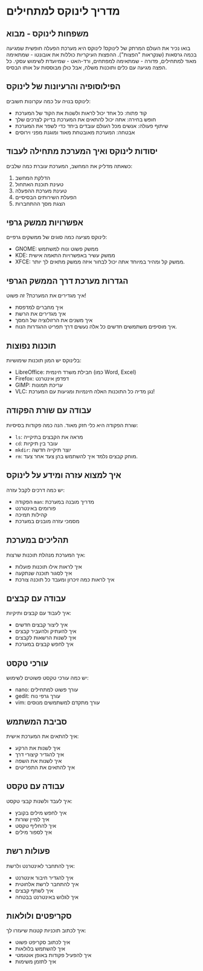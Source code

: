 # מדריך לינוקס למתחילים

## משפחות לינוקס - מבוא
בואו נכיר את העולם המרתק של לינוקס! לינוקס היא מערכת הפעלה חופשית שמגיעה בכמה גרסאות (שנקראות "הפצות"). ההפצות העיקריות כוללות את אובונטו - שמתאימה מאוד למתחילים, פדורה - שמתאימה למפתחים, ורד-האט - שמיועדת לשימוש עסקי. כל הפצה מגיעה עם כלים ותוכנות משלה, אבל כולן מבוססות על אותו הבסיס.

## הפילוסופיה והרעיונות של לינוקס
לינוקס בנויה על כמה עקרונות חשובים:
- קוד פתוח: כל אחד יכול לראות ולשנות את הקוד של המערכת
- חופש בחירה: אתה יכול להתאים את המערכת בדיוק לצרכים שלך
- שיתוף פעולה: אנשים מכל העולם עובדים ביחד כדי לשפר את המערכת
- אבטחה: המערכת מאובטחת מאוד ומוגנת מפני וירוסים

## יסודות לינוקס ואיך המערכת מתחילה לעבוד
כשאתה מדליק את המחשב, המערכת עוברת כמה שלבים:
1. הדלקת המחשב
2. טעינת תוכנת האתחול
3. טעינת מערכת ההפעלה
4. הפעלת השירותים הבסיסיים
5. הצגת מסך ההתחברות

## אפשרויות ממשק גרפי
לינוקס מציעה כמה סוגים של ממשקים גרפיים:
- GNOME: ממשק פשוט ונוח למשתמש
- KDE: ממשק עשיר באפשרויות התאמה אישית
- XFCE: ממשק קל ומהיר במיוחד
אתה יכול לבחור איזה ממשק מתאים לך יותר.

## הגדרות מערכת דרך הממשק הגרפי
איך מגדירים את המערכת? זה פשוט!
- איך מחברים למדפסת
- איך מגדירים את הרשת
- איך משנים את הרזולוציה של המסך
- איך מוסיפים משתמשים חדשים
כל אלה נעשים דרך תפריט ההגדרות הנוח.

## תוכנות נפוצות
בלינוקס יש המון תוכנות שימושיות:
- LibreOffice: חבילת משרד חינמית (כמו Word, Excel)
- Firefox: דפדפן אינטרנט
- GIMP: עריכת תמונות
- VLC: נגן מדיה
כל התוכנות האלה חינמיות ומגיעות עם המערכת!

## עבודה עם שורת הפקודה
שורת הפקודה היא כלי חזק מאוד. הנה כמה פקודות בסיסיות:
- `ls`: מראה את הקבצים בתיקייה
- `cd`: עובר בין תיקיות
- `mkdir`: יוצר תיקייה חדשה
- `rm`: מוחק קבצים
נלמד איך להשתמש בהן צעד אחר צעד.

## איך למצוא עזרה ומידע על לינוקס
יש כמה דרכים לקבל עזרה:
- הפקודה `man`: מדריך מובנה במערכת
- פורומים באינטרנט
- קהילות תמיכה
- מסמכי עזרה מובנים במערכת

## תהליכים במערכת
איך המערכת מנהלת תוכנות שרצות:
- איך לראות אילו תוכנות פועלות
- איך לסגור תוכנה שנתקעה
- איך לראות כמה זיכרון ומעבד כל תוכנה צורכת

## עבודה עם קבצים
איך לעבוד עם קבצים ותיקיות:
- איך ליצור קבצים חדשים
- איך להעתיק ולהעביר קבצים
- איך לשנות הרשאות לקבצים
- איך לחפש קבצים במערכת

## עורכי טקסט
יש כמה עורכי טקסט פשוטים לשימוש:
- nano: עורך פשוט למתחילים
- gedit: עורך גרפי נוח
- vim: עורך מתקדם למשתמשים מנוסים

## סביבת המשתמש
איך להתאים את המערכת אישית:
- איך לשנות את הרקע
- איך להגדיר קיצורי דרך
- איך לשנות את השפה
- איך להתאים את התפריטים

## עבודה עם טקסט
איך לעבד ולשנות קבצי טקסט:
- איך לחפש מילים בקובץ
- איך למיין שורות
- איך להחליף טקסט
- איך לספור מילים

## פעולות רשת
איך להתחבר לאינטרנט ולרשת:
- איך להגדיר חיבור אינטרנט
- איך להתחבר לרשת אלחוטית
- איך לשתף קבצים
- איך לגלוש באינטרנט בבטחה

## סקריפטים ולולאות
איך לכתוב תוכניות קטנות שיעזרו לך:
- איך לכתוב סקריפט פשוט
- איך להשתמש בלולאות
- איך להפעיל פקודות באופן אוטומטי
- איך לתזמן משימות
